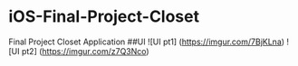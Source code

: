 # iOS-Final-Project-Closet
Final Project Closet Application
##UI
![UI pt1]
(https://imgur.com/7BjKLna)
![UI pt2]
(https://imgur.com/z7Q3Nco)
